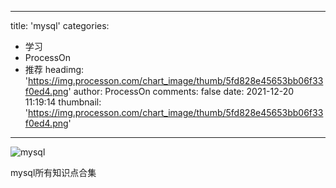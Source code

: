 
---
title: 'mysql'
categories: 
 - 学习
 - ProcessOn
 - 推荐
headimg: 'https://img.processon.com/chart_image/thumb/5fd828e45653bb06f33f0ed4.png'
author: ProcessOn
comments: false
date: 2021-12-20 11:19:14
thumbnail: 'https://img.processon.com/chart_image/thumb/5fd828e45653bb06f33f0ed4.png'
---

<div>   
<img class="thumb" alt="mysql" src="https://img.processon.com/chart_image/thumb/5fd828e45653bb06f33f0ed4.png" referrerpolicy="no-referrer">
<p>mysql所有知识点合集</p>  
</div>
            